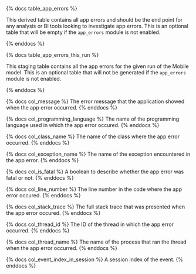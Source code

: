 {% docs table_app_errors %}

This derived table contains all app errors and should be the end point for any analysis or BI tools looking to investigate app errors. This is an optional table that will be empty if the `app_errors` module is not enabled.

{% enddocs %}

{% docs table_app_errors_this_run %}

This staging table contains all the app errors for the given run of the Mobile model. This is an optional table that will not be generated if the `app_errors` module is not enabled.

{% enddocs %}

{% docs col_message %}
The error message that the application showed when the app error occurred.
{% enddocs %}

{% docs col_programming_language %}
The name of the programming language used in which the app error occured.
{% enddocs %}

{% docs col_class_name %}
The name of the class where the app error occurred.
{% enddocs %}

{% docs col_exception_name %}
The name of the exception encountered in the app error.
{% enddocs %}

{% docs col_is_fatal %}
A boolean to describe whether the app error was fatal or not.
{% enddocs %}

{% docs col_line_number %}
The line number in the code where the app error occured.
{% enddocs %}

{% docs col_stack_trace %}
 The full stack trace that was presented when the app error occured.
{% enddocs %}

{% docs col_thread_id %}
The ID of the thread in which the app error occurred.
{% enddocs %}

{% docs col_thread_name %}
The name of the process that ran the thread when the app error occurred.
{% enddocs %}

{% docs col_event_index_in_session %}
A session index of the event.
{% enddocs %}
